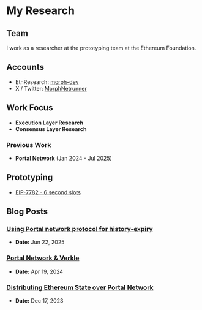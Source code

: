 # My Research

## Team

I work as a researcher at the prototyping team at the Ethereum Foundation.

## Accounts

- EthResearch: [morph-dev](https://ethresear.ch/u/morph-dev)
- X / Twitter: [MorphNetrunner](https://x.com/MorphNetrunner)

## Work Focus

- **Execution Layer Research**
- **Consensus Layer Research**

### Previous Work

- **Portal Network** (Jan 2024 - Jul 2025)

## Prototyping

- [EIP-7782 - 6 second slots](https://notes.ethereum.org/@miloss/Prototyping_EIP-7782)

## Blog Posts

### [Using Portal network protocol for history-expiry](https://ethresear.ch/t/using-portal-network-protocol-for-history-expiry/22658)
- **Date:** Jun 22, 2025

### [Portal Network & Verkle](https://ethresear.ch/t/portal-network-verkle/19339)
- **Date:** Apr 19, 2024

### [Distributing Ethereum State over Portal Network](https://ethresear.ch/t/distributing-ethereum-state-over-portal-network/17882)
- **Date:** Dec 17, 2023
